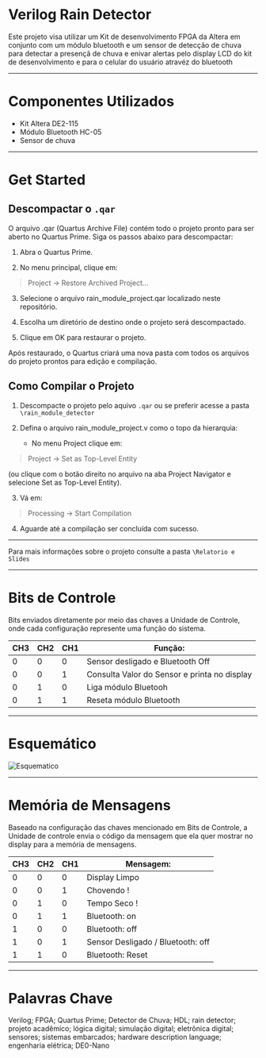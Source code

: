 # Verilog Rain Detector

Este projeto visa utilizar um Kit de desenvolvimento FPGA da Altera em conjunto com um módulo bluetooth e um sensor de detecção de chuva para detectar a presençã de chuva e enivar alertas pelo display LCD do kit de desenvolvimento e para o celular do usuário atravéz do bluetooth



---

# Componentes Utilizados

* Kit Altera DE2-115
* Módulo Bluetooth HC-05
* Sensor de chuva

---

# Get Started

## Descompactar o `.qar`

O arquivo .qar (Quartus Archive File) contém todo o projeto pronto para ser aberto no Quartus Prime. Siga os passos abaixo para descompactar:

1. Abra o Quartus Prime.

2. No menu principal, clique em:

> Project → Restore Archived Project...

3. Selecione o arquivo rain_module_project.qar localizado neste repositório.

4. Escolha um diretório de destino onde o projeto será descompactado.

5. Clique em OK para restaurar o projeto.

Após restaurado, o Quartus criará uma nova pasta com todos os arquivos do projeto prontos para edição e compilação.


## Como Compilar o Projeto

1. Descompacte o projeto pelo aquivo `.qar` ou se preferir acesse a pasta `\rain_module_detector`
2. Defina o arquivo rain_module_project.v como o topo da hierarquia:

    * No menu Project clique em:

> Project → Set as Top-Level Entity

(ou clique com o botão direito no arquivo na aba Project Navigator e selecione Set as Top-Level Entity).

3. Vá em:

> Processing → Start Compilation

4. Aguarde até a compilação ser concluída com sucesso.


---

Para mais informações sobre o projeto consulte a pasta `\Relatorio e Slides`

---

# Bits de Controle

Bits enviados diretamente por meio das chaves a Unidade de Controle, onde cada configuração represente uma função do sistema.


| CH3 | CH2 | CH1 | Função: |
|---|---|---|---|
| 0 | 0 | 0 | Sensor desligado e Bluetooth Off |
| 0 | 0 | 1 | Consulta Valor do Sensor e printa no display |
| 0 | 1 | 0 | Liga módulo Bluetooh |
| 0 | 1 | 1 | Reseta módulo Bluetooth |


---

# Esquemático

![Esquematico](https://github.com/user-attachments/assets/52619ea9-2e22-4f77-80c9-6cf7678f9ac4)


---


# Memória de Mensagens

Baseado na configuração das chaves mencionado em Bits de Controle, a Unidade de controle envia o código da mensagem que ela quer mostrar no display para a memória de mensagens.

| CH3 | CH2 | CH1 | Mensagem: |
|---|---|---|---|
| 0 | 0 | 0 | Display Limpo |
| 0 | 0 | 1 | Chovendo ! |
| 0 | 1 | 0 | Tempo Seco ! |
| 0 | 1 | 1 | Bluetooth: on |
| 1 | 0 | 0 | Bluetooth: off |
| 1 | 0 | 1 | Sensor Desligado / Bluetooth: off |
| 1 | 1 | 0 | Bluetooth: Reset |



---

# Palavras Chave

Verilog; FPGA; Quartus Prime; Detector de Chuva; HDL; rain detector; projeto acadêmico; lógica digital; simulação digital; eletrônica digital; sensores; sistemas embarcados; hardware description language; engenharia elétrica; DE0-Nano



